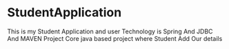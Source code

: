 # StudentApplication
This is my Student Application and user Technology is Spring And JDBC And MAVEN Project Core java based project where Student Add Our details
